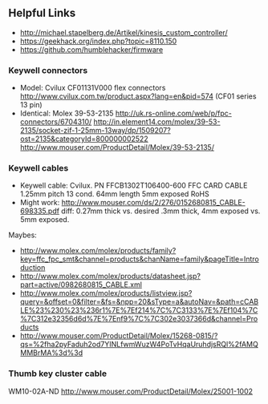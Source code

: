 
## Helpful Links

- http://michael.stapelberg.de/Artikel/kinesis_custom_controller/
- https://geekhack.org/index.php?topic=8110.150
- https://github.com/humblehacker/firmware



### Keywell connectors

- Model: Cvilux CF01131V000 flex connectors http://www.cvilux.com.tw/product.aspx?lang=en&pid=574 (CF01 series 13 pin)
- Identical: Molex 39-53-2135 http://uk.rs-online.com/web/p/fpc-connectors/6704310/ http://in.element14.com/molex/39-53-2135/socket-zif-1-25mm-13way/dp/1509207?ost=2135&categoryId=800000002522 http://www.mouser.com/ProductDetail/Molex/39-53-2135/

### Keywell cables

- Keywell cable: Cvilux. PN FFCB1302T106400-600 FFC CARD CABLE 1.25mm pitch 13 cond. 64mm length 5mm exposed RoHS
- Might work:  http://www.mouser.com/ds/2/276/0152680815_CABLE-698335.pdf diff: 0.27mm thick vs. desired .3mm thick, 4mm exposed vs. 5mm exposed.

Maybes:
- http://www.molex.com/molex/products/family?key=ffc_fpc_smt&channel=products&chanName=family&pageTitle=Introduction
- http://www.molex.com/molex/products/datasheet.jsp?part=active/0982680815_CABLE.xml
- http://www.molex.com/molex/products/listview.jsp?query=&offset=0&filter=&fs=&npp=20&sType=a&autoNav=&path=cCABLE%23%230%23%236r1%7E%7Ef214%7C%7C3133%7E%7Ef104%7C%7C312e32356d6d%7E%7Enf9%7C%7C302e3037366d&channel=Products
- http://www.mouser.com/ProductDetail/Molex/15268-0815/?qs=%2fha2pyFaduh2od7YINLfwmWuzW4PoTvHqaUruhdjsRQl%2fAMQMMBrMA%3d%3d

### Thumb key cluster cable

WM10-02A-ND http://www.mouser.com/ProductDetail/Molex/25001-1002
